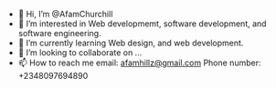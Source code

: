 - 👋 Hi, I’m @AfamChurchill
- 👀 I’m interested in Web developmemt, software development, and software engineering. 
- 🌱 I’m currently learning Web design, and web development. 
- 💞️ I’m looking to collaborate on ...
- 📫 How to reach me email: afamhillz@gmail.com Phone number: +2348097694890 

<!---
AfamChurchill/AfamChurchill is a ✨ special ✨ repository because its `README.md` (this file) appears on your GitHub profile.
You can click the Preview link to take a look at your changes.
--->

